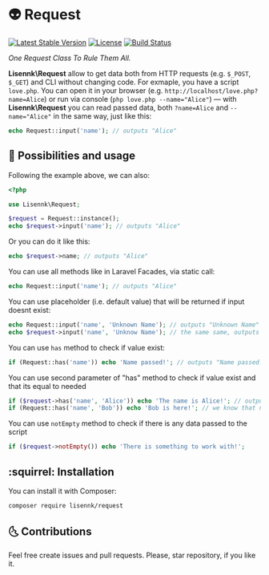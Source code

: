 # :alien: Request
[![Latest Stable Version](https://poser.pugx.org/lisennk/request/v/stable)](https://packagist.org/packages/lisennk/request)
[![License](https://poser.pugx.org/lisennk/laravel-slack-events-api/license)](https://packagist.org/packages/lisennk/request)
[![Build Status](https://travis-ci.org/Lisennk/Slack-Events.svg?branch=1.0.0)](https://travis-ci.org/Lisennk/Request)

*One Request Class To Rule Them All.*

**Lisennk\Request** allow to get data both from HTTP requests (e.g. `$_POST`, `$_GET`) and CLI without changing code. For exmaple, you have a script `love.php`. You can open it in your browser (e.g. `http://localhost/love.php?name=Alice`) or run via console (`php love.php --name="Alice"`) — with **Lisennk\Request** you can read passed data, both `?name=Alice` and `--name="Alice"` in the same way, just like this:
```php
echo Request::input('name'); // outputs "Alice"
```
## :new_moon_with_face: Possibilities and usage
Following the example above, we can also:
```php
<?php

use Lisennk\Request;

$request = Request::instance();
echo $request->input('name'); // outputs "Alice"
```
Or you can do it like this:
```php
echo $request->name; // outputs "Alice"
```
You can use all methods like in Laravel Facades, via static call:
```php
echo Request::input('name'); // outputs "Alice"
```
You can use placeholder (i.e. default value) that will be returned if input doesnt exist:
```php
echo Request::input('name', 'Unknown Name'); // outputs "Unknown Name" if "name" doesnt passed
echo $request->input('name', 'Unknow Name'); // the same same, outputs "Unknown Name" if "name" doesnt passed
```
You can use `has` method to check if value exist:
```php
if (Request::has('name')) echo 'Name passed!'; // outputs "Name passed!" if there is value with "name" key
```
You can use second parameter of "has" method to check if value exist and that its equal to needed
```php
if ($request->has('name', 'Alice')) echo 'The name is Alice!'; // outputs "the name is Alice"
if (Request::has('name', 'Bob')) echo 'Bob is here!'; // we know that name is "Alice", not "Bob", so here we will not get any output
```
You can use `notEmpty` method to check if there is any data passed to the script
```php
if ($request->notEmpty()) echo 'There is something to work with!';
```
## :squirrel: Installation
You can install it with Composer:
```bash
composer require lisennk/request
```

## :last_quarter_moon_with_face: Contributions 

Feel free create issues and pull requests. Please, star repository, if you like it. 

